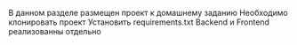 В данном разделе размещен проект к домашнему заданию
Необходимо клонировать проект
Установить requirements.txt
Backend и Frontend реализованны отдельно
